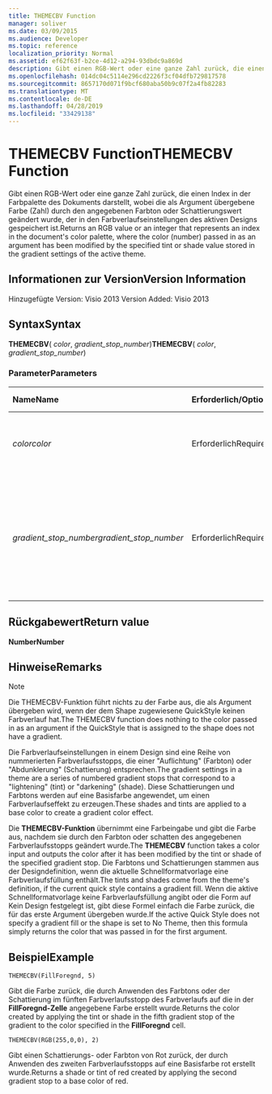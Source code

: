 ```yaml
---
title: THEMECBV Function
manager: soliver
ms.date: 03/09/2015
ms.audience: Developer
ms.topic: reference
localization_priority: Normal
ms.assetid: ef62f63f-b2ce-4d12-a294-93dbdc9a869d
description: Gibt einen RGB-Wert oder eine ganze Zahl zurück, die einen Index in der Farbpalette des Dokuments darstellt, wobei die als Argument übergebene Farbe (Zahl) durch den angegebenen Farbton oder Schattierungswert geändert wurde, der in den Farbverlaufseinstellungen des aktiven Designs gespeichert ist.
ms.openlocfilehash: 014dc04c5114e296cd2226f3cf04dfb729817578
ms.sourcegitcommit: 8657170d071f9bcf680aba50b9c07f2a4fb82283
ms.translationtype: MT
ms.contentlocale: de-DE
ms.lasthandoff: 04/28/2019
ms.locfileid: "33429138"
---
```

# <a name="themecbv-function"></a><span data-ttu-id="57b50-103">THEMECBV Function</span><span class="sxs-lookup"><span data-stu-id="57b50-103">THEMECBV Function</span></span>

<span data-ttu-id="57b50-104">Gibt einen RGB-Wert oder eine ganze Zahl zurück, die einen Index in der Farbpalette des Dokuments darstellt, wobei die als Argument übergebene Farbe (Zahl) durch den angegebenen Farbton oder Schattierungswert geändert wurde, der in den Farbverlaufseinstellungen des aktiven Designs gespeichert ist.</span><span class="sxs-lookup"><span data-stu-id="57b50-104">Returns an RGB value or an integer that represents an index in the document's color palette, where the color (number) passed in as an argument has been modified by the specified tint or shade value stored in the gradient settings of the active theme.</span></span> 
  
## <a name="version-information"></a><span data-ttu-id="57b50-105">Informationen zur Version</span><span class="sxs-lookup"><span data-stu-id="57b50-105">Version Information</span></span>

<span data-ttu-id="57b50-106">Hinzugefügte Version: Visio 2013
</span><span class="sxs-lookup"><span data-stu-id="57b50-106">Version Added: Visio 2013</span></span> 
  
## <a name="syntax"></a><span data-ttu-id="57b50-107">Syntax</span><span class="sxs-lookup"><span data-stu-id="57b50-107">Syntax</span></span>

 <span data-ttu-id="57b50-108">**THEMECBV**( _color_,  _gradient_stop_number_)</span><span class="sxs-lookup"><span data-stu-id="57b50-108">**THEMECBV**( _color_,  _gradient_stop_number_)</span></span>
  
### <a name="parameters"></a><span data-ttu-id="57b50-109">Parameter</span><span class="sxs-lookup"><span data-stu-id="57b50-109">Parameters</span></span>

|<span data-ttu-id="57b50-110">**Name**</span><span class="sxs-lookup"><span data-stu-id="57b50-110">**Name**</span></span>|<span data-ttu-id="57b50-111">**Erforderlich/Optional**</span><span class="sxs-lookup"><span data-stu-id="57b50-111">**Required/Optional**</span></span>|<span data-ttu-id="57b50-112">**Datentyp**</span><span class="sxs-lookup"><span data-stu-id="57b50-112">**Data Type**</span></span>|<span data-ttu-id="57b50-113">**Beschreibung**</span><span class="sxs-lookup"><span data-stu-id="57b50-113">**Description**</span></span>|
|:-----|:-----|:-----|:-----|
| <span data-ttu-id="57b50-114">_color_</span><span class="sxs-lookup"><span data-stu-id="57b50-114">_color_</span></span> <br/> |<span data-ttu-id="57b50-115">Erforderlich</span><span class="sxs-lookup"><span data-stu-id="57b50-115">Required</span></span>  <br/> |<span data-ttu-id="57b50-116">**Number**</span><span class="sxs-lookup"><span data-stu-id="57b50-116">**Number**</span></span> <br/> |<span data-ttu-id="57b50-117">Eine Zahl, die einen Index in der Farbpalette des Dokuments darstellt.</span><span class="sxs-lookup"><span data-stu-id="57b50-117">A number representing an index in the document's color palette.</span></span>  <br/> |
| <span data-ttu-id="57b50-118">_gradient_stop_number_</span><span class="sxs-lookup"><span data-stu-id="57b50-118">_gradient_stop_number_</span></span> <br/> |<span data-ttu-id="57b50-119">Erforderlich</span><span class="sxs-lookup"><span data-stu-id="57b50-119">Required</span></span>  <br/> |<span data-ttu-id="57b50-120">**Number**</span><span class="sxs-lookup"><span data-stu-id="57b50-120">**Number**</span></span> <br/> |<span data-ttu-id="57b50-121">Der Farbverlaufsstopp (Farbton oder Schatten), der in den Farbverlaufseinstellungen des aktiven Designs gespeichert ist, das auf die Farbe angewendet werden soll.</span><span class="sxs-lookup"><span data-stu-id="57b50-121">The gradient stop (tint or shade) stored in the gradient settings of the active theme to apply to the color.</span></span>  <br/> |
   
## <a name="return-value"></a><span data-ttu-id="57b50-122">Rückgabewert</span><span class="sxs-lookup"><span data-stu-id="57b50-122">Return value</span></span>

 <span data-ttu-id="57b50-123">**Number**</span><span class="sxs-lookup"><span data-stu-id="57b50-123">**Number**</span></span>
  
## <a name="remarks"></a><span data-ttu-id="57b50-124">Hinweise</span><span class="sxs-lookup"><span data-stu-id="57b50-124">Remarks</span></span>

> [!NOTE]
> <span data-ttu-id="57b50-125">Die THEMECBV-Funktion führt nichts zu der Farbe aus, die als Argument übergeben wird, wenn der dem Shape zugewiesene QuickStyle keinen Farbverlauf hat.</span><span class="sxs-lookup"><span data-stu-id="57b50-125">The THEMECBV function does nothing to the color passed in as an argument if the QuickStyle that is assigned to the shape does not have a gradient.</span></span> 
  
<span data-ttu-id="57b50-126">Die Farbverlaufseinstellungen in einem Design sind eine Reihe von nummerierten Farbverlaufsstopps, die einer "Auflichtung" (Farbton) oder "Abdunklerung" (Schattierung) entsprechen.</span><span class="sxs-lookup"><span data-stu-id="57b50-126">The gradient settings in a theme are a series of numbered gradient stops that correspond to a "lightening" (tint) or "darkening" (shade).</span></span> <span data-ttu-id="57b50-127">Diese Schattierungen und Farbtons werden auf eine Basisfarbe angewendet, um einen Farbverlaufseffekt zu erzeugen.</span><span class="sxs-lookup"><span data-stu-id="57b50-127">These shades and tints are applied to a base color to create a gradient color effect.</span></span>
  
<span data-ttu-id="57b50-128">Die **THEMECBV-Funktion** übernimmt eine Farbeingabe und gibt die Farbe aus, nachdem sie durch den Farbton oder schatten des angegebenen Farbverlaufsstopps geändert wurde.</span><span class="sxs-lookup"><span data-stu-id="57b50-128">The **THEMECBV** function takes a color input and outputs the color after it has been modified by the tint or shade of the specified gradient stop.</span></span> <span data-ttu-id="57b50-129">Die Farbtons und Schattierungen stammen aus der Designdefinition, wenn die aktuelle Schnellformatvorlage eine Farbverlaufsfüllung enthält.</span><span class="sxs-lookup"><span data-stu-id="57b50-129">The tints and shades come from the theme's definition, if the current quick style contains a gradient fill.</span></span> <span data-ttu-id="57b50-130">Wenn die aktive Schnellformatvorlage keine Farbverlaufsfüllung angibt oder die Form auf Kein Design festgelegt ist, gibt diese Formel einfach die Farbe zurück, die für das erste Argument übergeben wurde.</span><span class="sxs-lookup"><span data-stu-id="57b50-130">If the active Quick Style does not specify a gradient fill or the shape is set to No Theme, then this formula simply returns the color that was passed in for the first argument.</span></span> 
  
## <a name="example"></a><span data-ttu-id="57b50-131">Beispiel</span><span class="sxs-lookup"><span data-stu-id="57b50-131">Example</span></span>

 `THEMECBV(FillForegnd, 5)`
  
<span data-ttu-id="57b50-132">Gibt die Farbe zurück, die durch Anwenden des Farbtons oder der Schattierung im fünften Farbverlaufsstopp des Farbverlaufs auf die in der **FillForegnd-Zelle** angegebene Farbe erstellt wurde.</span><span class="sxs-lookup"><span data-stu-id="57b50-132">Returns the color created by applying the tint or shade in the fifth gradient stop of the gradient to the color specified in the **FillForegnd** cell.</span></span> 
  
 `THEMECBV(RGB(255,0,0), 2)`
  
<span data-ttu-id="57b50-133">Gibt einen Schattierungs- oder Farbton von Rot zurück, der durch Anwenden des zweiten Farbverlaufsstopps auf eine Basisfarbe rot erstellt wurde.</span><span class="sxs-lookup"><span data-stu-id="57b50-133">Returns a shade or tint of red created by applying the second gradient stop to a base color of red.</span></span>
  

